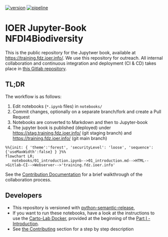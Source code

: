 [![version](https://training.fdz.ioer.info/version.svg)][static-gl-url] [![pipeline](https://training.fdz.ioer.info/pipeline.svg)][static-gl-url]

# IOER Jupyter-Book NFDI4Biodiversity 

This is the public repository for the Jupytwer book, available at https://training.fdz.ioer.info/. We use this repository for outreach. All internal collaboration and continuous integration and deployment (CI & CD) takes place in [this Gitlab repository](https://gitlab.hrz.tu-chemnitz.de/ioer/fdz/jupyter-book-nfdi4biodiversity).

## TL;DR

The workflow is as follows:
1. Edit notebooks (`*.ipynb` files) in `notebooks/`
2. Commit changes, optionally on a separate branch/fork and create a Pull Request
3. Notebooks are converted to Markdown and then to Jupyter-book
4. The jupyter book is published (deployed) under https://stag.training.fdz.ioer.info/ (git staging branch) and  https://training.fdz.ioer.info/ (git main branch)

 ```mermaid 
 %%{init: { 'theme':'forest', 'securityLevel': 'loose', 'sequence': {'useMaxWidth':false} } }%%
 flowchart LR;
    notebooks/01_introduction.ipynb-->01_introduction.md-->HTML-->Gitlab-CI-->Webserver-->'training.fdz.ioer.info'
 ```

See the [Contribution Documentation](https://training.fdz.ioer.info/CONTRIBUTING.html) for a brief walkthrough of the collaboration process.

## Developers

- This repository is versioned with 
  [python-semantic-release](https://python-semantic-release.readthedocs.io/en/latest/),
- If you want to run these notebooks, have a look at the instructions to use the 
  [Carto-Lab Docker](https://gitlab.vgiscience.de/lbsn/tools/jupyterlab), 
  provided at the beginning of the [Part I - Introduction][1].
- See [the Contributing](https://stag.training.fdz.ioer.info/CONTRIBUTING.html) section for a step by step description

[1]: https://training.fdz.ioer.info/notebooks/102_jupyter_notebooks.html#carto-lab-docker
[static-gl-url]: https://gitlab.hrz.tu-chemnitz.de/ioer/fdz/jupyter-book-nfdi4biodiversity

